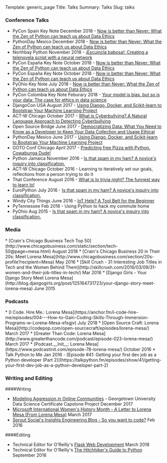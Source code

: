 Template: generic_page
Title: Talks
Summary: Talks
Slug: talks

<h3 id=conferences>Conference Talks</h3>


* PyCon Spain Key Note December 2018 - [Now is better than Never: What the Zen of Python can teach us about Data Ethics](https://pycon.se)
* PythonDay Mexico December 2018 - [Now is better than Never: What the Zen of Python can teach us about Data Ethics](https://http://pythonday.mx)
* Northbay Python November 2018 - [¡Escuincla babosa!: Creating a telenovela script with a neural network](https://2018.northbaypython.org/schedule/presentation/25/)
* PyCon España Key Note October 2018 - [Now is better than Never: What the Zen of Python can teach us about Data Ethics](https://2018.es.pycon.org/speakers/lorena-mesa)
* PyCon España Key Note October 2018 - [Now is better than Never: What the Zen of Python can teach us about Data Ethics](https://2018.es.pycon.org/speakers/lorena-mesa)
* PyOhio Key Note July 2018 - [Now is better than Never: What the Zen of Python can teach us about Data Ethics](https://www.youtube.com/watch?v=8mHMWQCCEdY)
* PyCon Colombia Key Note Feburary 2018 - [Your model is bias, but so is your data: The case for ethics in data science](https://2018.pycon.co/es/ponentes/lorena-mesa/)
* DjangoCon USA August 2017 - [Using Django, Docker, and Scikit-learn to Bootstrap Your Machine Learning Project](https://pyvideo.org/djangocon-us-2017/using-django-docker-and-scikit-learn-to-bootstrap-your-machine-learning-project.html)
* ACT-W Chicago October 2017 - [What is Cyberbullying? A Natural Language Approach to Detecting Cyberbullying](https://drive.google.com/file/d/0Bwky88uBblT2bmJiZG1Panl2MjA/view) 
* Open Source Bridge June 2017 - [Democratizing Data: What You Need to Know as a Developer to Keep Your Data Collection and Usage Ethical](http://opensourcebridge.org/sessions/1994)
* PythonDay Mexico June 2017 - [Using Django, Docker, and Scikit-learn to Bootstrap Your Machine Learning Project](https://www.youtube.com/watch?v=SQAwzW0iQ6o&t=8s)
* GOTO Conf Chicago April 2017 - [Predicting free Pizza with Python. Cowabunga Dude!](https://gotochgo.com/2017/sessions/121)
* Python Jamaica November 2016 - [Is that spam in my ham? A novice's inquiry into classification.](https://pyvideo.org/pycon-jamaica-2016/is-that-ham-in-my-spam-a-novices-inquiry-into-naive-bayes.html)
* ACT-W Chicago October 2016 - Learning to iteratively set our goals, reflections from a person trying to do it
* That Conference August 2016 - [What is Io trivia night? The funnest way to learn Io!](https://www.thatconference.com/Sessions/Session/10649)
* EuroPython July 2016 - [Is that spam in my ham? A novice's inquiry into classification.](https://pyvideo.org/europython-2016/is-that-spam-in-my-ham.html)
* Windy City Things June 2016 - [IoT Help? A Tool Belt for the Beginner](https://windycitythings.com/schedule/)
* PyTennessee Feb 2016 - Using Python to hack my commute home
* PyOhio Aug 2015 - [Is that spam in my ham? A novice's inquiry into classification.](https://pyvideo.org/pyohio-2015/is-that-spam-in-my-ham-a-novices-inquiry-into-c.html)

<h3 id=media>Media</h3>
* [Crain's Chicago Business Tech Top 50](http://www.chicagobusiness.com/static/section/tech-50@page=mesa.html) August 2018
* [Crain's Chicago Business 20 in Their 20s: Meet Lorena Mesa](http://www.chicagobusiness.com/section/20s-profile?recipient=Mesa) May 2016
* [Skill Crush - 31 Interesting Job Titles in Tech and the Women Behind Them](http://skillcrush.com/2016/03/09/31-women-and-their-job-titles-in-tech/) Mar 2016
* [Django Girls - Your Django Story Meet Lorena Mesa](http://blog.djangogirls.org/post/125164731723/your-django-story-meet-lorena-mesa) June 2015

<h3 id=podcasts>Podcasts</h3>
* [I Code. Hire Me.: Lorena Mesa](https://anchor.fm/i-code-hire-me/episodes/004---How-to-Gain-Coding-Skills-Through-Immersion-Programs-w-Lorena-Mesa-e1sgjv) July 2018
* [Open Source Craft: Lorena Mesa](http://codepop.com/open-sourcecraft/episodes/lorena-mesa/) March 2017
* [Greater Than Code: Lorena Mesa](http://www.greaterthancode.com/podcast/episode-023-lorena-mesa/) March 2017
* [Podcast.__Init__: Lorena Mesa](https://www.podcastinit.com/episode-78-lorena-mesa/) October 2016
* Talk Python to Me Jan 2016 - [Episode #41: Getting your first dev job as a Python developer (Part 2)](https://talkpython.fm/episodes/show/41/getting-your-first-dev-job-as-a-python-developer-part-2)

<h3 id=writing>Writing and Editing</h3>

####Writing
* [Modeling Aggression in Online Communities](http://gdsc.georgetown.domains/capstone-projects/capstone-projects-fall-2017/modeling-aggression-in-online-communities/) - Georgetown University Data Science Certificate Capstone Project December 2017
* [Microsoft International Women's History Month - A Letter to Lorena Mesa (From Lorena Mesa)](https://blogs.microsoft.com/chicago/2017/03/30/a-letter-to-lorena-mesa-from-lorena-mesa/?utm_content=buffer3ba1c&utm_medium=social&utm_source=twitter.com&utm_campaign=buffer) March 2017
* [Sprout Social's Insights Engineering Blog - So you want to code?](https://sproutsocial.com/insights/learn-how-to-code/) Feb 2016

####Editing
* Technical Editor for O'Reilly's [Flask Web Development](https://www.oreilly.com/library/view/flask-web-development/9781491991725/) March 2018
* Technical Editor for O'Reilly's [The Hitchhiker's Guide to Python](http://shop.oreilly.com/product/0636920042921.do) September 2016
